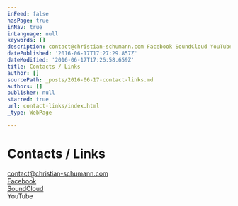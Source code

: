 ```yaml
---
inFeed: false
hasPage: true
inNav: true
inLanguage: null
keywords: []
description: contact@christian-schumann.com Facebook SoundCloud YouTube
datePublished: '2016-06-17T17:27:29.857Z'
dateModified: '2016-06-17T17:26:58.659Z'
title: Contacts / Links
author: []
sourcePath: _posts/2016-06-17-contact-links.md
authors: []
publisher: null
starred: true
url: contact-links/index.html
_type: WebPage

---
```

# Contacts / Links

[contact@christian-schumann.com][0]  
[Facebook][1]  
[SoundCloud][2]  
YouTube

[0]: null
[1]: https://www.facebook.com/ChristianSchumannOfficial/
[2]: https://soundcloud.com/christian-schumann-19